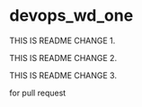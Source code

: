 # devops_wd_one

THIS IS README CHANGE 1.

THIS IS README CHANGE 2.

THIS IS README CHANGE 3.

for pull request
